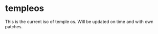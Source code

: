templeos
========

This is the current iso of temple os. Will be updated on time and with own patches.
